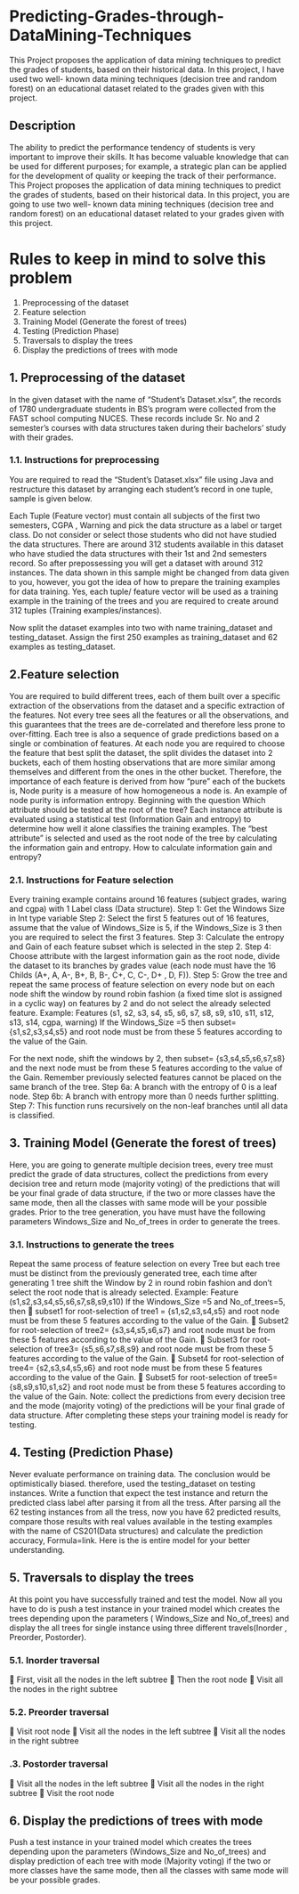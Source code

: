 # Predicting-Grades-through-DataMining-Techniques
This Project proposes the application of data mining techniques to predict the grades of students, based on their historical data. In this project, I have used two well- known data mining techniques (decision tree and random forest) on an educational dataset related to the grades given with this project.



## Description
The ability to predict the performance tendency of students is very important to improve their
skills. It has become valuable knowledge that can be used for different purposes; for example, a
strategic plan can be applied for the development of quality or keeping the track of their
performance. This Project proposes the application of data mining techniques to predict the
grades of students, based on their historical data. In this project, you are going to use two well-
known data mining techniques (decision tree and random forest) on an educational dataset
related to your grades given with this project.

# Rules to keep in mind to solve this problem
1. Preprocessing of the dataset
2. Feature selection
3. Training Model (Generate the forest of trees)
4. Testing (Prediction Phase)
5. Traversals to display the trees
6. Display the predictions of trees with mode

## 1. Preprocessing of the dataset
In the given dataset with the name of “Student’s Dataset.xlsx”, the records of 1780
undergraduate students in BS’s program were collected from the FAST school computing
NUCES. These records include Sr. No and 2 semester’s courses with data structures taken during
their bachelors’ study with their grades. 



### 1.1. Instructions for preprocessing
You are required to read the “Student’s Dataset.xlsx” file using Java and restructure this dataset
by arranging each student’s record in one tuple, sample is given below.

Each Tuple (Feature vector) must contain all subjects of the first two semesters, CGPA ,
Warning and pick the data structure as a label or target class. Do not consider or select those
students who did not have studied the data structures. There are around 312 students available in
this dataset who have studied the data structures with their 1st and 2nd semesters record. So after
prepossessing you will get a dataset with around 312 instances. The data shown in this sample
might be changed from data given to you, however, you got the idea of how to prepare the
training examples for data training. Yes, each tuple/ feature vector will be used as a training
example in the training of the trees and you are required to create around 312 tuples (Training
examples/instances).


Now split the dataset examples into two with name training_dataset and testing_dataset. Assign
the first 250 examples as training_dataset and 62 examples as testing_dataset.

## 2.Feature selection
You are required to build different trees, each of them built over a specific extraction of the
observations from the dataset and a specific extraction of the features. Not every tree sees all the
features or all the observations, and this guarantees that the trees are de-correlated and therefore
less prone to over-fitting. Each tree is also a sequence of grade predictions based on a single or
combination of features. At each node you are required to choose the feature that best split the
dataset, the split divides the dataset into 2 buckets, each of them hosting observations that are
more similar among themselves and different from the ones in the other bucket. Therefore, the
importance of each feature is derived from how “pure” each of the buckets is, Node purity is a
measure of how homogeneous a node is. An example of node purity is information entropy.
Beginning with the question Which attribute should be tested at the root of the tree? Each
instance attribute is evaluated using a statistical test (Information Gain and entropy) to determine
how well it alone classifies the training examples. The “best attribute” is selected and used as the
root node of the tree by calculating the information gain and entropy.
How to calculate information gain and entropy?

### 2.1. Instructions for Feature selection
Every training example contains around 16 features (subject grades, waring and cgpa) with 1
Label class (Data structure).
Step 1: Get the Windows Size in Int type variable
Step 2: Select the first 5 features out of 16 features, assume that the value of Windows_Size is 5,
if the Windows_Size is 3 then you are required to select the first 3 features.
Step 3: Calculate the entropy and Gain of each feature subset which is selected in the step 2.
Step 4: Choose attribute with the largest information gain as the root node, divide the dataset to
its branches by grades value (each node must have the 16 Childs (A+, A, A-, B+, B, B-, C+, C,
C-, D+ , D, F)).
Step 5: Grow the tree and repeat the same process of feature selection on every node but on each
node shift the window by round robin fashion (a fixed time slot is assigned in a cyclic way) on
features by 2 and do not select the already selected feature.
Example: Features (s1, s2, s3, s4, s5, s6, s7, s8, s9, s10, s11, s12, s13, s14, cgpa, warning) If the
Windows_Size =5 then subset= {s1,s2,s3,s4,s5} and root node must be from these 5 features
according to the value of the Gain.


For the next node, shift the windows by 2, then subset= {s3,s4,s5,s6,s7,s8} and the next node
must be from these 5 features according to the value of the Gain. Remember previously selected
features cannot be placed on the same branch of the tree.
Step 6a: A branch with the entropy of 0 is a leaf node.
Step 6b: A branch with entropy more than 0 needs further splitting.
Step 7: This function runs recursively on the non-leaf branches until all data is classified.

## 3. Training Model (Generate the forest of trees)
Here, you are going to generate multiple decision trees, every tree must predict the grade of data
structures, collect the predictions from every decision tree and return mode (majority voting) of
the predictions that will be your final grade of data structure, if the two or more classes have the
same mode, then all the classes with same mode will be your possible grades. Prior to the tree
generation, you have must have the following parameters Windows_Size and No_of_trees in
order to generate the trees.

### 3.1. Instructions to generate the trees
Repeat the same process of feature selection on every Tree but each tree must be distinct from
the previously generated tree, each time after generating 1 tree shift the Window by 2 in round
robin fashion and don’t select the root node that is already selected.
Example: Feature (s1,s2,s3,s4,s5,s6,s7,s8,s9,s10) If the Windows_Size =5 and No_of_trees=5,
then
 subset1 for root-selection of tree1 = {s1,s2,s3,s4,s5} and root node must be from these 5
features according to the value of the Gain.
 Subset2 for root-selection of tree2= {s3,s4,s5,s6,s7} and root node must be from these 5
features according to the value of the Gain.
 Subset3 for root-selection of tree3= {s5,s6,s7,s8,s9} and root node must be from these 5
features according to the value of the Gain.
 Subset4 for root-selection of tree4= {s2,s3,s4,s5,s6} and root node must be from these 5
features according to the value of the Gain.
 Subset5 for root-selection of tree5= {s8,s9,s10,s1,s2} and root node must be from these 5
features according to the value of the Gain.
Note: collect the predictions from every decision tree and the mode (majority voting) of the
predictions will be your final grade of data structure. After completing these steps your training
model is ready for testing.


## 4. Testing (Prediction Phase)

Never evaluate performance on training data. The conclusion would be optimistically biased.
therefore, used the testing_dataset on testing instances. Write a function that expect the test
instance and return the predicted class label after parsing it from all the tress. After parsing all
the 62 testing instances from all the tress, now you have 62 predicted results, compare those
results with real values available in the testing examples with the name of CS201(Data
structures) and calculate the prediction accuracy, Formula=link. Here is the is entire model for
your better understanding.

## 5. Traversals to display the trees

At this point you have successfully trained and test the model. Now all you have to do is push a
test instance in your trained model which creates the trees depending upon the parameters (
Windows_Size and No_of_trees) and display the all trees for single instance using three different
travels(Inorder , Preorder, Postorder).
### 5.1. Inorder traversal
 First, visit all the nodes in the left subtree
 Then the root node
 Visit all the nodes in the right subtree
### 5.2. Preorder traversal
 Visit root node
 Visit all the nodes in the left subtree
 Visit all the nodes in the right subtree
### .3. Postorder traversal
 Visit all the nodes in the left subtree
 Visit all the nodes in the right subtree
 Visit the root node

## 6. Display the predictions of trees with mode

Push a test instance in your trained model which creates the trees depending upon the parameters
(Windows_Size and No_of_trees) and display prediction of each tree with mode (Majority
voting) if the two or more classes have the same mode, then all the classes with same mode will
be your possible grades.
